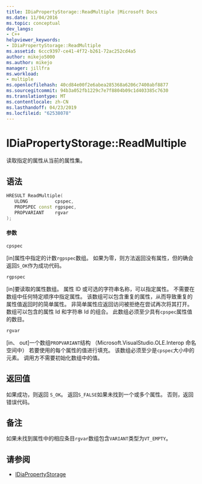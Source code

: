 ```yaml
---
title: IDiaPropertyStorage::ReadMultiple |Microsoft Docs
ms.date: 11/04/2016
ms.topic: conceptual
dev_langs:
- C++
helpviewer_keywords:
- IDiaPropertyStorage::ReadMultiple
ms.assetid: 6ccc9397-ce41-4f72-b261-72ac252cd4a5
author: mikejo5000
ms.author: mikejo
manager: jillfra
ms.workload:
- multiple
ms.openlocfilehash: 40cd84e00f2e6abea285368a6206c7400abf8877
ms.sourcegitcommit: 94b3a052fb1229c7e7f8804b09c1d403385c7630
ms.translationtype: MT
ms.contentlocale: zh-CN
ms.lasthandoff: 04/23/2019
ms.locfileid: "62538078"
---
```

# <a name="idiapropertystoragereadmultiple"></a>IDiaPropertyStorage::ReadMultiple
读取指定的属性从当前的属性集。

## <a name="syntax"></a>语法

```C++
HRESULT ReadMultiple( 
   ULONG          cpspec,
   PROPSPEC const rgpspec,
   PROPVARIANT    rgvar
);
```

#### <a name="parameters"></a>参数
 `cpspec`

[in]属性中指定的计数`rgpspec`数组。 如果为零，则方法返回没有属性，但的确会返回`S_OK`作为成功代码。

 `rgpspec`

[in]要读取的属性数组。 属性 ID 或可选的字符串名称，可以指定属性。 不需要在数组中任何特定顺序中指定属性。 该数组可以包含重复的属性，从而导致重复的属性值返回时的简单属性。 非简单属性应返回访问被拒绝在尝试再次将其打开。 数组可以包含的属性 Id 和字符串 Id 的组合。 此数组必须至少具有`cpspec`属性值的数目。

 `rgvar`

[in、 out]一个数组`PROPVARIANT`结构 （Microsoft.VisualStudio.OLE.Interop 命名空间中） 若要使用的每个属性的值进行填充。 该数组必须至少是`cpspec`大小中的元素。 调用方不需要初始化数组中的值。

## <a name="return-value"></a>返回值
 如果成功，则返回 `S_OK`。 返回`S_FALSE`如果未找到一个或多个属性。 否则，返回错误代码。

## <a name="remarks"></a>备注
 如果未找到属性中的相应条目`rgvar`数组包含`VARIANT`类型为`VT_EMPTY`。

## <a name="see-also"></a>请参阅
- [IDiaPropertyStorage](../../debugger/debug-interface-access/idiapropertystorage.md)